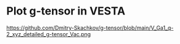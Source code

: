 # Plot g-tensor in VESTA

https://github.com/Dmitry-Skachkov/g-tensor/blob/main/V_Ga1_q-2_xyz_detailed_g-tensor_Vac.png
